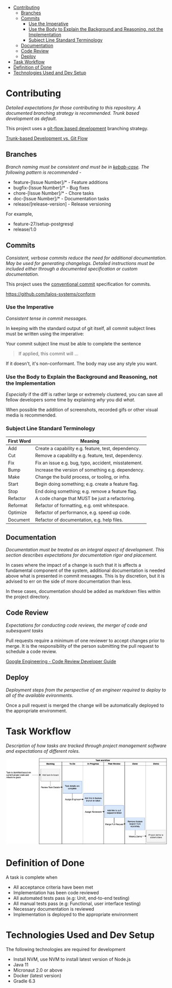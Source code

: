 <!-- TOC -->

- [Contributing](#contributing)
  - [Branches](#branches)
  - [Commits](#commits)
    - [Use the Imperative](#use-the-imperative)
    - [Use the Body to Explain the Background and Reasoning, not the Implementation](#use-the-body-to-explain-the-background-and-reasoning-not-the-implementation)
    - [Subject Line Standard Terminology](#subject-line-standard-terminology)
  - [Documentation](#documentation)
  - [Code Review](#code-review)
  - [Deploy](#deploy)
- [Task Workflow](#task-workflow)
- [Definition of Done](#definition-of-done)
- [Technologies Used and Dev Setup](#technologies-used-and-dev-setup)

<!-- /TOC -->

# Contributing
<a id="markdown-contributing" name="contributing"></a>
*Detailed expectations for those contributing to this repository. A documented branching strategy is recommended. Trunk based development as default.*

This project uses a [git-flow based development](https://www.atlassian.com/git/tutorials/comparing-workflows/gitflow-workflow) branching strategy.

[Trunk-based Development vs. Git Flow](https://www.toptal.com/software/trunk-based-development-git-flow)

## Branches
<a id="markdown-branches" name="branches"></a>
*Branch naming must be consistent and must be in [kebab-case](https://en.toolpage.org/tool/kebabcase). The following pattern is recommended -*

- feature-[Issue Number]/* - Feature additions
- bugfix-[Issue Number]/* - Bug fixes
- chore-[Issue Number]/* - Chore tasks
- doc-[Issue Number]/* - Documentation tasks
- release/[release-version] - Release versioning

For example,
- feature-27/setup-postgresql
- release/1.0

## Commits
<a id="markdown-commits" name="commits"></a>
*Consistent, verbose commits reduce the need for additional documentation. May be used for generating changelogs. Detailed instructions must be included either through a documented specification or custom documentation.*

This project uses the [conventional commit](https://www.conventionalcommits.org/en/v1.0.0-beta.4/) specification for commits.

https://github.com/talos-systems/conform

### Use the Imperative
<a id="markdown-use-the-imperative" name="use-the-imperative"></a>
*Consistent tense in commit messages.*

In keeping with the standard output of git itself, all commit subject lines must be written using the imperative:

Your commit subject line must be able to complete the sentence 

> If applied, this commit will ...

If it doesn't, it's non-conformant. The body may use any style you want. 

### Use the Body to Explain the Background and Reasoning, not the Implementation
<a id="markdown-use-the-body-to-explain-the-background-and-reasoning-not-the-implementation" name="use-the-body-to-explain-the-background-and-reasoning-not-the-implementation"></a>

*Especially* if the diff is rather large or extremely clustered, you can save all fellow developers some time by explaining *why* you did *what*.

When possible the addition of screenshots, recorded gifs or other visual media is recommended.

### Subject Line Standard Terminology
<a id="markdown-subject-line-standard-terminology" name="subject-line-standard-terminology"></a>

First Word | Meaning
--- | --
Add | Create a capability e.g. feature, test, dependency.
Cut | Remove a capability e.g. feature, test, dependency.
Fix | Fix an issue e.g. bug, typo, accident, misstatement.
Bump | Increase the version of something e.g. dependency.
Make | Change the build process, or tooling, or infra.
Start | Begin doing something; e.g. create a feature flag.
Stop | End doing something; e.g. remove a feature flag.
Refactor | A code change that MUST be just a refactoring.
Reformat | Refactor of formatting, e.g. omit whitespace.
Optimize | Refactor of performance, e.g. speed up code.
Document | Refactor of documentation, e.g. help files.

## Documentation
<a id="markdown-documentation" name="documentation"></a>
*Documentation must be treated as an integral aspect of development. This section describes expectations for documentation rigor and placement.*

In cases where the impact of a change is such that it is affects a fundamental component of the system, additional documentation is needed above what is presented in commit messages. This is by discretion, but it is advised to err on the side of more documentation than less.

In these cases, documentation should be added as markdown files within the project directory.

## Code Review
<a id="markdown-code-review" name="code-review"></a>
*Expectations for conducting code reviews, the merger of code and subesquent tasks*

Pull requests require a minimum of one reviewer to accept changes prior to merge. It is the responsibility of the person submitting the pull request to schedule a code review.

[Google Engineering - Code Review Developer Guide](https://google.github.io/eng-practices/review/)

## Deploy
<a id="markdown-deploy" name="deploy"></a>
*Deployment steps from the perspective of an engineer required to deploy to all of the available evironments.*

Once a pull request is merged the change will be automatically deployed to the appropriate environment.

# Task Workflow
<a id="markdown-task-workflow" name="task-workflow"></a>
*Description of how tasks are tracked through project management software and expectations of different roles.*

![Task Workflow Diagram](task%20workflow.png)

# Definition of Done
<a id="markdown-definition-of-done" name="definition-of-done"></a>
A task is complete when
- All acceptance criteria have been met
- Implementation has been code reviewed
- All automated tests pass (e.g: Unit, end-to-end testing)
- All manual tests pass (e.g: Functional, user interface testing)
- Necessary documentation is reviewed
- Implementation is deployed to the appropriate environment

# Technologies Used and Dev Setup
<a id="markdown-technologies-used-and-dev-setup" name="technologies-used-and-dev-setup"></a>
The following technologies are required for development
- Install NVM, use NVM to install latest version of Node.js
- Java 11
- Micronaut 2.0 or above
- Docker (latest version)
- Gradle 6.3